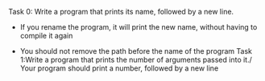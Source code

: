 Task 0: Write a program that prints its name, followed by a new line.
* If you rename the program, it will print the new name, without having to compile it again

* You should not remove the path before the name of the program
Task 1:Write a program that prints the number of arguments passed into it./ Your program should print a number, followed by a new line
